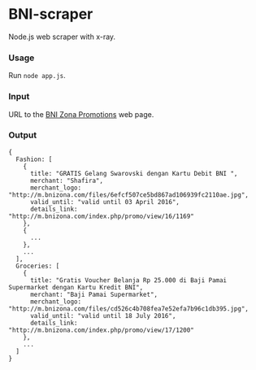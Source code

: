 # BNI-scraper
Node.js web scraper with x-ray.

### Usage
Run `node app.js`.

### Input
URL to the [BNI Zona Promotions](http://m.bnizona.com/index.php/promo) web page.

### Output

```
{
  Fashion: [
    {
      title: "GRATIS Gelang Swarovski dengan Kartu Debit BNI ",
      merchant: "Shafira",
      merchant_logo: "http://m.bnizona.com/files/6efcf507ce5bd867ad106939fc2110ae.jpg",
      valid_until: "valid until 03 April 2016",
      details_link: "http://m.bnizona.com/index.php/promo/view/16/1169"
    },
    {
      ...
    },
    ...
  ],
  Groceries: [
    {
      title: "Gratis Voucher Belanja Rp 25.000 di Baji Pamai Supermarket dengan Kartu Kredit BNI",
      merchant: "Baji Pamai Supermarket",
      merchant_logo: "http://m.bnizona.com/files/cd526c4b708fea7e52efa7b96c1db395.jpg",
      valid_until: "valid until 18 July 2016",
      details_link: "http://m.bnizona.com/index.php/promo/view/17/1200"
    },
    ...
  ]
}
```
    

